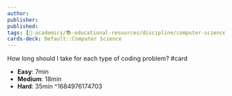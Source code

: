 ```yaml
---
author: 
publisher: 
published: 
tags: [🔴-academics/📚-educational-resources/discipline/computer-science/programming-language/rust, 🔴-academics/📚-educational-resources/name/leetcode, study-note] 
cards-deck: Default::Computer Science
---
```


How long should I take for each type of coding problem? #card 
- **Easy**: 7min
- **Medium**: 18min
- **Hard**: 35min
^1684976174703
